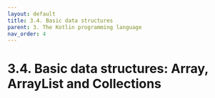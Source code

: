 ```yaml
---
layout: default
title: 3.4. Basic data structures
parent: 3. The Kotlin programming language
nav_order: 4
---
```


# 3.4. Basic data structures: Array, ArrayList and Collections
